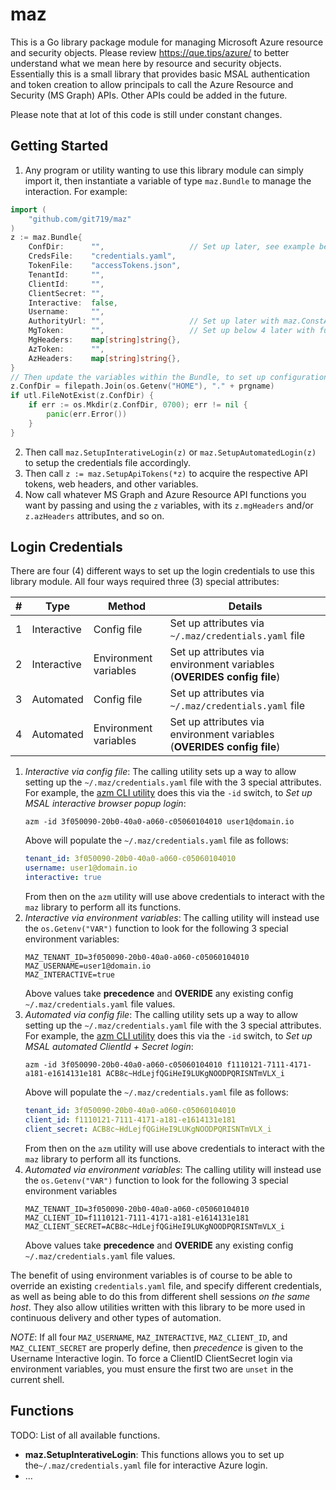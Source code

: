 # maz
This is a Go library package module for managing Microsoft Azure resource and security objects. Please review <https://que.tips/azure/> to better understand what we mean here by resource and security objects. Essentially this is a small library that provides basic MSAL authentication and token creation to allow principals to call the Azure Resource and Security (MS Graph) APIs. Other APIs could be added in the future.

Please note that at lot of this code is still under constant changes.

## Getting Started
1. Any program or utility wanting to use this library module can simply import it, then instantiate a variable
of type `maz.Bundle` to manage the interaction. For example: 

```go
import (
    "github.com/git719/maz"
)
z := maz.Bundle{
    ConfDir:      "",                   // Set up later, see example below
    CredsFile:    "credentials.yaml",
    TokenFile:    "accessTokens.json",
    TenantId:     "",
    ClientId:     "",
    ClientSecret: "",
    Interactive:  false,
    Username:     "",
    AuthorityUrl: "",                   // Set up later with maz.ConstAuthUrl + z.TenantId (see const block in maz.go)
    MgToken:      "",                   // Set up below 4 later with function maz.SetupApiTokens()
    MgHeaders:    map[string]string{},
    AzToken:      "",
    AzHeaders:    map[string]string{},  
}
// Then update the variables within the Bundle, to set up configuration directory
z.ConfDir = filepath.Join(os.Getenv("HOME"), "." + prgname)
if utl.FileNotExist(z.ConfDir) {
    if err := os.Mkdir(z.ConfDir, 0700); err != nil {
        panic(err.Error())
    }
}
```

2. Then call `maz.SetupInterativeLogin(z)` or `maz.SetupAutomatedLogin(z)` to setup the credentials file accordingly.
3. Then call `z := maz.SetupApiTokens(*z)` to acquire the respective API tokens, web headers, and other variables.
4. Now call whatever MS Graph and Azure Resource API functions you want by passing and using the `z` variables,
with its `z.mgHeaders` and/or `z.azHeaders` attributes, and so on.

## Login Credentials
There are four (4) different ways to set up the login credentials to use this library module. All four ways required
three (3) special attributes:

|#|Type|Method|Details|
|-|-|-|-|
|1|Interactive|Config file|Set up attributes via `~/.maz/credentials.yaml` file|
|2|Interactive|Environment variables|Set up attributes via environment variables (**OVERIDES config file**)|
|3|Automated|Config file|Set up attributes via `~/.maz/credentials.yaml` file|
|4|Automated|Environment variables|Set up attributes via environment variables (**OVERIDES config file**)|

1. *Interactive via config file*: The calling utility sets up a way to allow setting up the `~/.maz/credentials.yaml` file with
   the 3 special attributes. For example, the [azm CLI utility](https://github.com/git719/azm) does this via the `-id`
   switch, to _Set up MSAL interactive browser popup login_:
   ```
   azm -id 3f050090-20b0-40a0-a060-c05060104010 user1@domain.io
   ```
   Above will populate the `~/.maz/credentials.yaml` file as follows:
   ```yaml
   tenant_id: 3f050090-20b0-40a0-a060-c05060104010
   username: user1@domain.io
   interactive: true
   ```
   From then on the `azm` utility will use above credentials to interact with the `maz` library to perform all its functions.
2. *Interactive via environment variables*: The calling utility will instead use the `os.Getenv("VAR")` function to look for
   the following 3 special environment variables:
   ```bsh
   MAZ_TENANT_ID=3f050090-20b0-40a0-a060-c05060104010
   MAZ_USERNAME=user1@domain.io
   MAZ_INTERACTIVE=true
   ```
   Above values take **precedence** and **OVERIDE** any existing config `~/.maz/credentials.yaml` file values. 
3. *Automated via config file*: The calling utility sets up a way to allow setting up the `~/.maz/credentials.yaml` file with
   the 3 special attributes. For example, the [azm CLI utility](https://github.com/git719/azm) does this via the `-id`
   switch, to _Set up MSAL automated ClientId + Secret login_:
   ```
   azm -id 3f050090-20b0-40a0-a060-c05060104010 f1110121-7111-4171-a181-e1614131e181 ACB8c~HdLejfQGiHeI9LUKgNOODPQRISNTmVLX_i
   ```
   Above will populate the `~/.maz/credentials.yaml` file as follows:
   ```yaml
   tenant_id: 3f050090-20b0-40a0-a060-c05060104010
   client_id: f1110121-7111-4171-a181-e1614131e181
   client_secret: ACB8c~HdLejfQGiHeI9LUKgNOODPQRISNTmVLX_i
   ```
   From then on the `azm` utility will use above credentials to interact with the `maz` library to perform all its functions.
4. *Automated via environment variables*: The calling utility will instead use the `os.Getenv("VAR")` function to look for
   the following 3 special environment variables
   ```bsh
   MAZ_TENANT_ID=3f050090-20b0-40a0-a060-c05060104010
   MAZ_CLIENT_ID=f1110121-7111-4171-a181-e1614131e181
   MAZ_CLIENT_SECRET=ACB8c~HdLejfQGiHeI9LUKgNOODPQRISNTmVLX_i
   ```
   Above values take **precedence** and **OVERIDE** any existing config `~/.maz/credentials.yaml` file values. 

The benefit of using environment variables is of course to be able to override an existing `credentials.yaml` file, and
specify different credentials, as well as being able to do this from different shell sessions _on the same host_. They also
allow utilities written with this library to be more used in continuous delivery and other types of automation.

*NOTE*: If all four `MAZ_USERNAME`, `MAZ_INTERACTIVE`, `MAZ_CLIENT_ID`, and `MAZ_CLIENT_SECRET` are properly define, then
_precedence_ is given to the Username Interactive login. To force a ClientID ClientSecret login via environment variables,
you must ensure the first two are `unset` in the current shell.

## Functions
TODO: List of all available functions.
- **maz.SetupInterativeLogin**: This functions allows you to set up the`~/.maz/credentials.yaml` file for interactive Azure login.
- ...
